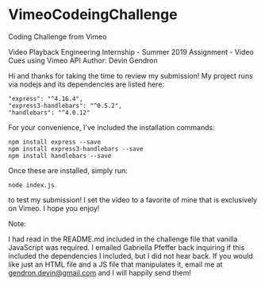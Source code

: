 # VimeoCodeingChallenge
Coding Challenge from Vimeo

Video Playback Engineering Internship - Summer 2019
Assignment - Video Cues using Vimeo API
Author: Devin Gendron

Hi and thanks for taking the time to review my submission!
My project runs via nodejs and its dependencies are listed here:

	"express": "^4.16.4",
    "express3-handlebars": "^0.5.2",
    "handlebars": "^4.0.12"

For your convenience, I've included the installation commands:
	
	npm install express --save
	npm install express3-handlebars --save
	npm install handlebars --save

Once these are installed, simply run:

	node index.js

to test my submission!  I set the video to a favorite of mine that is 
exclusively on Vimeo. I hope you enjoy!


Note:

I had read in the README.md included in the challenge file that vanilla
JavaScript was required.  I emailed Gabriella Pfeffer back inquiring if this
included the dependencies I included, but I did not hear back.  If you would like
just an HTML file and a JS file that manipulates it, email me at gendron.devin@gmail.com
and I will happily send them!
